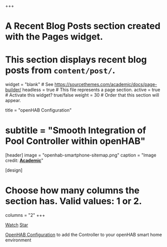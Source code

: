 +++
# A Recent Blog Posts section created with the Pages widget.
# This section displays recent blog posts from `content/post/`.

widget = "blank"  # See https://sourcethemes.com/academic/docs/page-builder/
headless = true  # This file represents a page section.
active = true  # Activate this widget? true/false
weight = 30  # Order that this section will appear.

title = "openHAB Configuration"
# subtitle = "Smooth Integration of Pool Controller within openHAB"

[header]
  image = "openhab-smartphone-sitemap.png"
  caption = "Image credit: [**Academic**](https://github.com/gcushen/hugo-academic/)"

[design]
  # Choose how many columns the section has. Valid values: 1 or 2.
  columns = "2"
+++


<span style="text-shadow: none;">
<a class="github-button" href="https://github.com/smart-swimmingpool/openhab-config/subscription" data-size="large" data-show-count="true" aria-label="Watch smart-swimmingpool/openhab-config on GitHub">Watch</a>
<a class="github-button" href="https://github.com/smart-swimmingpool/openhab-config" data-icon="octicon-star" data-size="large" data-show-count="true" aria-label="Star this on GitHub">Star</a><script async defer src="https://buttons.github.io/buttons.js"></script>
</span>

[OpenHAB Configuration](https://smart-swimmingpool.github.io/openhab-config/) to add the Controller to your openHAB smart home environment
